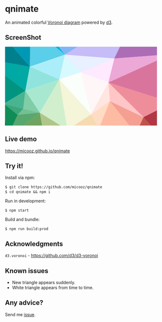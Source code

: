 # qnimate

An animated colorful [Voronoi diagram](https://en.wikipedia.org/wiki/Voronoi_diagram) 
powered by [d3](https://github.com/d3/d3).

## ScreenShot

![1]

## Live demo

https://micooz.github.io/qnimate

## Try it!

Install via npm:

```shell
$ git clone https://github.com/micooz/qnimate
$ cd qnimate && npm i
```

Run in development:

```shell
$ npm start
```

Build and bundle:

```shell
$ npm run build:prod
```

## Acknowledgments

`d3.voronoi` - https://github.com/d3/d3-voronoi

## Known issues

* New triangle appears suddenly.
* White triangle appears from time to time.

## Any advice?

Send me [issue](https://github.com/micooz/qnimate/issues).

[1]: screenshot.png
